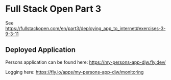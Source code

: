 # Full Stack Open Part 3

See https://fullstackopen.com/en/part3/deploying_app_to_internet#exercises-3-9-3-11

## Deployed Application 

Persons application can be found here: https://my-persons-app-djw.fly.dev/

Logging here: https://fly.io/apps/my-persons-app-djw/monitoring
